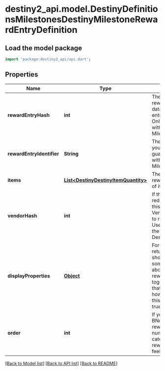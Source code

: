 # destiny2_api.model.DestinyDefinitionsMilestonesDestinyMilestoneRewardEntryDefinition

## Load the model package
```dart
import 'package:destiny2_api/api.dart';
```

## Properties
Name | Type | Description | Notes
------------ | ------------- | ------------- | -------------
**rewardEntryHash** | **int** | The identifier for this reward entry. Runtime data will refer to reward entries by this hash. Only guaranteed unique within the specific Milestone. | [optional] [default to null]
**rewardEntryIdentifier** | **String** | The string identifier, if you care about it. Only guaranteed unique within the specific Milestone. | [optional] [default to null]
**items** | [**List&lt;DestinyDestinyItemQuantity&gt;**](DestinyDestinyItemQuantity.md) | The items you will get as rewards, and how much of it you&#39;ll get. | [optional] [default to []]
**vendorHash** | **int** | If this reward is redeemed at a Vendor, this is the hash of the Vendor to go to in order to redeem the reward. Use this hash to look up the DestinyVendorDefinition. | [optional] [default to null]
**displayProperties** | [**Object**](Object.md) | For us to bother returning this info, we should be able to return some kind of information about why these rewards are grouped together. This is ideally that information. Look at how confident I am that this will always remain true. | [optional] [default to null]
**order** | **int** | If you want to follow BNet&#39;s ordering of these rewards, use this number within a given category to order the rewards. Yeah, I know. I feel dirty too. | [optional] [default to null]

[[Back to Model list]](../README.md#documentation-for-models) [[Back to API list]](../README.md#documentation-for-api-endpoints) [[Back to README]](../README.md)


